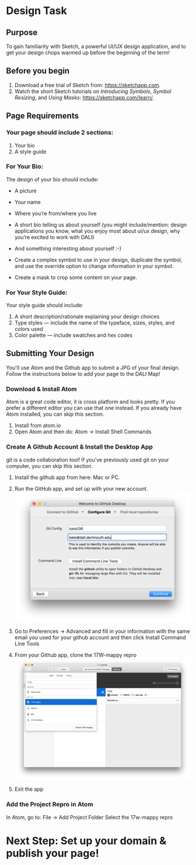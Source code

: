 # Design Task

## Purpose
To gain familiarity with Sketch, a powerful UI/UX design application, and to get your design chops warmed up before the beginning of the term!

## Before you begin
1. Download a free trial of Sketch from: https://sketchapp.com.  
2. Watch the short Sketch tutorials on *Introducing Symbols*, *Symbol Resizing*, and *Using Masks*: https://sketchapp.com/learn/.

## Page Requirements

### Your page should include 2 sections:
1. Your bio
2. A style guide

### For Your Bio:

The design of your bio should include:

* A picture
* Your name
* Where you’re from/where you live
* A short bio telling us about yourself (you might include/mention: design applications you know, what you enjoy most about ui/ux design, why you’re excited to work with DALI)
* And something interesting about yourself :-)

* Create a complex symbol to use in your design, duplicate the symbol, and use the override option to change information in your symbol.

* Create a mask to crop some content on your page.

### For Your Style Guide:

Your style guide should include:

1. A short description/rationale explaining your design choices
2. Type styles — include the name of the typeface, sizes, styles, and colors used
3. Color palette — include swatches and hex codes


## Submitting Your Design

You'll use Atom and the Github app to submit a JPG of your final design. Follow the instructions below to add your page to the DALI Map!

### Download & Install Atom
Atom is a great code editor, it is cross platform and looks pretty. If you prefer a different editor you can use that one instead. If you already have Atom installed, you can skip this section.

1. Install from atom.io
2. Open Atom and then do: Atom -> Install Shell Commands

### Create A Github Account & Install the Desktop App
git is a code collaboration tool! If you've previously used git on your computer, you can skip this section.

1. Install the github app from here: Mac or PC.
2. Run the GitHub app, and set up with your new account.
![Github Account Setup](images/github-app-1config.png)

3. Go to Preferences -> Advanced and fill in your information with the same email you used for your github account and then click Install Command Line Tools

4. From your Github app, clone the 17W-mappy repro
![Cloning a Project Repro](images/github-app-2clone-mappy.png)

5. Exit the app

### Add the Project Repro in Atom

In Atom, go to: File -> Add Project Folder
Select the 17w-mappy repro

# Next Step: Set up your domain & publish your page!

